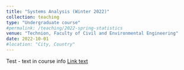 ```yaml
---
title: "Systems Analysis (Winter 2022)"
collection: teaching
type: "Undergraduate course"
#permalink: /teaching/2022-spring-statistics
venue: "Technion, Faculty of Civil and Environmental Engineering"
date: 2022-10-01
#location: "City, Country"
---
```


Test - text in course info
[Link text](files/cv.pdf)